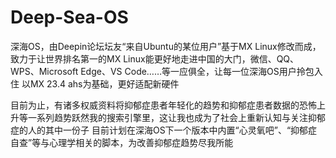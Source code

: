 # Deep-Sea-OS

深海OS，由Deepin论坛坛友“来自Ubuntu的某位用户”基于MX Linux修改而成，致力于让世界排名第一的MX Linux能更好地走进中国的大门，微信、QQ、WPS、Microsoft Edge、VS Code……等一应俱全，让每一位深海OS用户拎包入住
以MX 23.4 ahs为基础，更好适配新硬件

目前为止，有诸多权威资料将抑郁症患者年轻化的趋势和抑郁症患者数据的恐怖上升等一系列趋势跃然我的搜索引擎里，这让我也成为了社会上重新认知与关注抑郁症的人的其中一份子
目前计划在深海OS下一个版本中内置“心灵氧吧”、“抑郁症自查”等与心理学相关的脚本，为改善抑郁症趋势尽我所能
